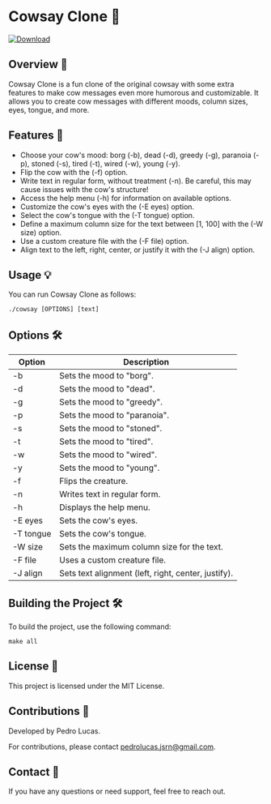 # Cowsay Clone 🐄

[![Download](https://img.shields.io/badge/Download-Cowsay%20Clone-blue.svg)](https://github.com/PedroLucas63/cowsay-clone/releases)

## Overview 🌟

Cowsay Clone is a fun clone of the original cowsay with some extra features to make cow messages even more humorous and customizable. It allows you to create cow messages with different moods, column sizes, eyes, tongue, and more.

## Features 🚀

- Choose your cow's mood: borg (-b), dead (-d), greedy (-g), paranoia (-p), stoned (-s), tired (-t), wired (-w), young (-y).
- Flip the cow with the (-f) option.
- Write text in regular form, without treatment (-n). Be careful, this may cause issues with the cow's structure!
- Access the help menu (-h) for information on available options.
- Customize the cow's eyes with the (-E eyes) option.
- Select the cow's tongue with the (-T tongue) option.
- Define a maximum column size for the text between [1, 100] with the (-W size) option.
- Use a custom creature file with the (-F file) option.
- Align text to the left, right, center, or justify it with the (-J align) option.

## Usage 💡

You can run Cowsay Clone as follows:

```
./cowsay [OPTIONS] [text]
```

## Options 🛠️

| Option    | Description                                  |
|-----------|----------------------------------------------|
| -b        | Sets the mood to "borg".                    |
| -d        | Sets the mood to "dead".                    |
| -g        | Sets the mood to "greedy".                  |
| -p        | Sets the mood to "paranoia".                |
| -s        | Sets the mood to "stoned".                  |
| -t        | Sets the mood to "tired".                   |
| -w        | Sets the mood to "wired".                   |
| -y        | Sets the mood to "young".                   |
| -f        | Flips the creature.                         |
| -n        | Writes text in regular form.                |
| -h        | Displays the help menu.                     |
| -E eyes   | Sets the cow's eyes.                        |
| -T tongue | Sets the cow's tongue.                      |
| -W size   | Sets the maximum column size for the text.  |
| -F file   | Uses a custom creature file.                |
| -J align  | Sets text alignment (left, right, center, justify).

## Building the Project 🛠️

To build the project, use the following command:

```
make all
```

## License 📄

This project is licensed under the MIT License.

## Contributions 🤝

Developed by Pedro Lucas.

For contributions, please contact [pedrolucas.jsrn@gmail.com](mailto:pedrolucas.jsrn@gmail.com).

## Contact 📧

If you have any questions or need support, feel free to reach out.